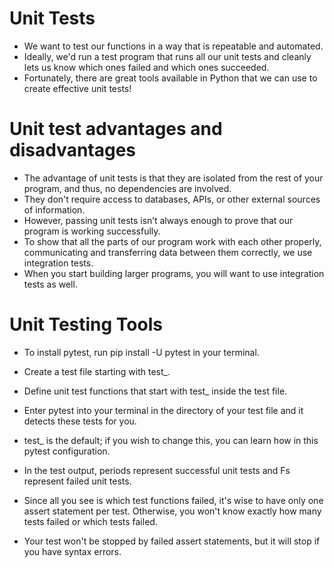 # Unit Tests
* We want to test our functions in a way that is repeatable and automated. 
* Ideally, we'd run a test program that runs all our unit tests and cleanly lets us know which ones failed and which ones succeeded. 
* Fortunately, there are great tools available in Python that we can use to create effective unit tests!


# Unit test advantages and disadvantages
* The advantage of unit tests is that they are isolated from the rest of your program, and thus, no dependencies are involved. 
* They don't require access to databases, APIs, or other external sources of information. 
* However, passing unit tests isn’t always enough to prove that our program is working successfully. 
* To show that all the parts of our program work with each other properly, communicating and transferring data between them correctly, we use integration tests. 
* When you start building larger programs, you will want to use integration tests as well.

# Unit Testing Tools
* To install pytest, run pip install -U pytest in your terminal.

* Create a test file starting with test_.
* Define unit test functions that start with test_ inside the test file.
* Enter pytest into your terminal in the directory of your test file and it detects these tests for you.
* test_ is the default; if you wish to change this, you can learn how in this pytest configuration.

* In the test output, periods represent successful unit tests and Fs represent failed unit tests. 
* Since all you see is which test functions failed, it's wise to have only one assert statement per test. Otherwise, you won't know exactly how many tests failed or which tests failed.

* Your test won't be stopped by failed assert statements, but it will stop if you have syntax errors.